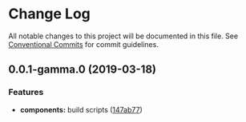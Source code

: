 # Change Log

All notable changes to this project will be documented in this file.
See [Conventional Commits](https://conventionalcommits.org) for commit guidelines.

## 0.0.1-gamma.0 (2019-03-18)


### Features

* **components:** build scripts ([147ab77](https://github.com/brunobertolini/steroids/commit/147ab77))
